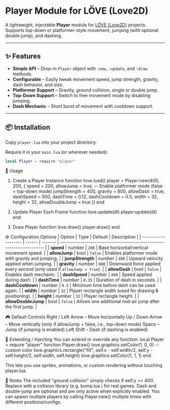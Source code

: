 # Player Module for LÖVE (Love2D)

A lightweight, injectable **Player** module for [LÖVE (Love2D)](https://love2d.org/) projects.  
Supports top-down or platformer-style movement, jumping (with optional double jump), and dashing.

---

## ✨ Features

- **Simple API** – Drop-in `Player` object with `:new`, `:update`, and `:draw` methods.
- **Configurable** – Easily tweak movement speed, jump strength, gravity, dash behavior, and size.
- **Platformer Support** – Gravity, ground collision, single or double jump.
- **Top-Down Support** – Switch to free movement mode by disabling jumping.
- **Dash Mechanic** – Short burst of movement with cooldown support.

---

## 📦 Installation

Copy `player.lua` into your project directory.

Require it in your `main.lua` (or wherever needed):

```lua
local Player = require "player"
```

🚀 Usage

1. Create a Player Instance
   function love.load()
   player = Player:new(400, 200, {
   speed = 200,
   allowJump = true, -- Enable platformer mode (false = top-down mode)
   jumpStrength = 400,
   gravity = 800,
   allowDash = true,
   dashSpeed = 500,
   dashTime = 0.12,
   dashCooldown = 0.5,
   width = 32,
   height = 32,
   allowDoubleJump = true
   })
   end

2. Update Player Each Frame
   function love.update(dt)
   player:update(dt)
   end

3. Draw Player
   function love.draw()
   player:draw()
   end

⚙️ Configuration Options
| Option | Type | Default | Description |
| ------------------- | ------ | ------- | ---------------------------------------------------------------------- |
| **speed** | number | `200` | Base horizontal/vertical movement speed. |
| **allowJump** | bool | `false` | Enables platformer mode with gravity and jumping. |
| **jumpStrength** | number | `400` | Upward velocity applied when jumping. |
| **gravity** | number | `800` | Downward force applied every second (only used if `allowJump = true`). |
| **allowDash** | bool | `false` | Enables dash mechanic. |
| **dashSpeed** | number | `400` | Speed applied during dash. |
| **dashTime** | number | `0.15` | Duration of dash in seconds. |
| **dashCooldown** | number | `0.5` | Minimum time before dash can be used again. |
| **width** | number | `32` | Player rectangle width (used for drawing & positioning). |
| **height** | number | `32` | Player rectangle height. |
| **allowDoubleJump** | bool | `false` | Allows one additional mid-air jump after the first jump. |

🎮 Default Controls
Right / Left Arrow – Move horizontally
Up / Down Arrow – Move vertically (only if allowJump = false, i.e., top-down mode)
Space – Jump (if jumping is enabled)
Left Shift – Dash (if dashing is enabled)

🧩 Extending / Injecting
You can extend or override any function:
local Player = require "player"
function Player:draw()
love.graphics.setColor(1, 0, 0) -- custom color
love.graphics.rectangle("fill", self.x - self.width/2, self.y - self.height/2, self.width, self.height)
love.graphics.setColor(1, 1, 1)
end

This lets you use sprites, animations, or custom rendering without touching player.lua.

📝 Notes
The included "ground collision" simply checks if self.y >= 400.
Replace with a collision library (e.g. bump.lua
) for real games.
Dash and double-jump are optional and are only active when explicitly enabled.
You can spawn multiple players by calling Player:new() multiple times with different positions/configs.

